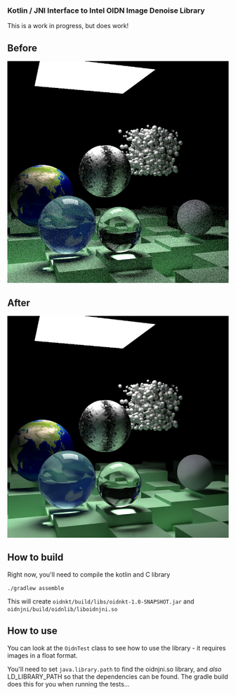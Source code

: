 ### Kotlin / JNI Interface to Intel OIDN Image Denoise Library

This is a work in progress, but does work!

## Before

![Example](oidnkt/src/test/resources/weekfinal.png)

## After

![Example](example-output/weekfinal.png)


## How to build

Right now, you'll need to compile the kotlin and C library 

```$bash
./gradlew assemble
```

This will create `oidnkt/build/libs/oidnkt-1.0-SNAPSHOT.jar` and `oidnjni/build/oidnlib/liboidnjni.so`

## How to use

You can look at the `OidnTest` class to see how to use the library - it requires images in a float format.

You'll need to set `java.library.path` to find the oidnjni.so library, and *also* LD_LIBRARY_PATH so that the 
dependencies can be found. The gradle build does this for you when running the tests...

